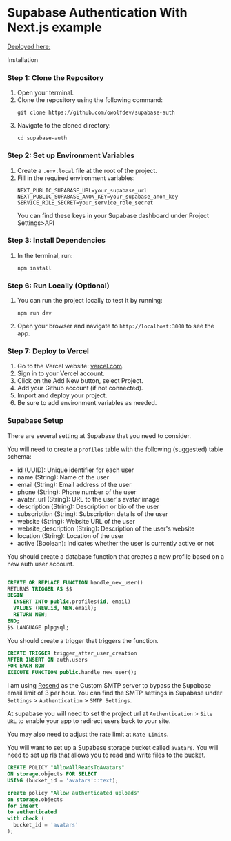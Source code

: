 # Supabase Authentication With Next.js example

[Deployed here:](https://supabase-auth-red.vercel.app/)

Installation

### Step 1: Clone the Repository

1. Open your terminal.
2. Clone the repository using the following command:
   ```
   git clone https://github.com/owolfdev/supabase-auth
   ```
3. Navigate to the cloned directory:
   ```
   cd supabase-auth
   ```

### Step 2: Set up Environment Variables

1. Create a `.env.local` file at the root of the project.
2. Fill in the required environment variables:
   ```
   NEXT_PUBLIC_SUPABASE_URL=your_supabase_url
   NEXT_PUBLIC_SUPABASE_ANON_KEY=your_supabase_anon_key
   SERVICE_ROLE_SECRET=your_service_role_secret
   ```
   You can find these keys in your Supabase dashboard under Project Settings>API

### Step 3: Install Dependencies

1. In the terminal, run:
   ```
   npm install
   ```

### Step 6: Run Locally (Optional)

1. You can run the project locally to test it by running:
   ```
   npm run dev
   ```
2. Open your browser and navigate to `http://localhost:3000` to see the app.

### Step 7: Deploy to Vercel

1. Go to the Vercel website: [vercel.com](https://vercel.com).
2. Sign in to your Vercel account.
3. Click on the Add New button, select Project.
4. Add your Github account (if not connected).
5. Import and deploy your project.
6. Be sure to add environment variables as needed.

### Supabase Setup

There are several setting at Supabase that you need to consider.

You will need to create a `profiles` table with the following (suggested) table schema:

- id (UUID): Unique identifier for each user
- name (String): Name of the user
- email (String): Email address of the user
- phone (String): Phone number of the user
- avatar_url (String): URL to the user's avatar image
- description (String): Description or bio of the user
- subscription (String): Subscription details of the user
- website (String): Website URL of the user
- website_description (String): Description of the user's website
- location (String): Location of the user
- active (Boolean): Indicates whether the user is currently active or not

You should create a database function that creates a new profile based on a new auth.user account.

```sql

CREATE OR REPLACE FUNCTION handle_new_user()
RETURNS TRIGGER AS $$
BEGIN
  INSERT INTO public.profiles(id, email)
  VALUES (NEW.id, NEW.email);
  RETURN NEW;
END;
$$ LANGUAGE plpgsql;

```

You should create a trigger that triggers the function.

```sql
CREATE TRIGGER trigger_after_user_creation
AFTER INSERT ON auth.users
FOR EACH ROW
EXECUTE FUNCTION public.handle_new_user();
```

I am using [Resend](https://resend.com/) as the Custom SMTP server to bypass the Supabase email limit of 3 per hour. You can find the SMTP settings in Supabase under `Settings` > `Authentication` > `SMTP Settings`.

At supabase you will need to set the project url at `Authentication` > `Site URL` to enable your app to redirect users back to your site.

You may also need to adjust the rate limit at `Rate Limits`.

You will want to set up a Supabase storage bucket called `avatars`. You will need to set up rls that allows you to read and write files to the bucket.

```sql
CREATE POLICY "AllowAllReadsToAvatars"
ON storage.objects FOR SELECT
USING (bucket_id = 'avatars'::text);

create policy "Allow authenticated uploads"
on storage.objects
for insert
to authenticated
with check (
  bucket_id = 'avatars'
);
```
